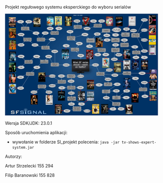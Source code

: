 Projekt regułowego systemu eksperckiego do wyboru serialów

![grafika](sci-fi-tv-shows-on-netflix-chartgeek.jpg)

Wersja SDK/JDK: 23.0.1

Sposób uruchomienia aplikacji:
- wywołanie w folderze SI_projekt polecenia:
`java -jar tv-shows-expert-system.jar`

Autorzy:

Artur Strzelecki 155 294

Filip Baranowski 155 828

